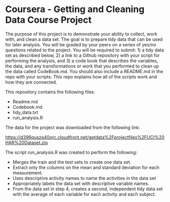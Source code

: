 # Coursera - Getting and Cleaning Data Course Project 
The purpose of this project is to demonstrate your ability to collect, work with, and clean a data set. The goal is to prepare tidy data that can be used for later analysis. You will be graded by your peers on a series of yes/no questions related to the project. You will be required to submit: 1) a tidy data set as described below, 2) a link to a Github repository with your script for performing the analysis, and 3) a code book that describes the variables, the data, and any transformations or work that you performed to clean up the data called CodeBook.md. You should also include a README.md in the repo with your scripts. This repo explains how all of the scripts work and how they are connected.

This repository contains the following files:
* Readme.md
* Codebook.md
* tidy_data.txt
* run_analysis.R
     
The data for the project was downloaded from the following link:

https://d396qusza40orc.cloudfront.net/getdata%2Fprojectfiles%2FUCI%20HAR%20Dataset.zip

The script run_analysis.R was created to perform the following:

- Merges the train and the test sets to create one data set.
- Extract only the columns on the mean and standard deviation for each measurement.
- Uses descriptive activity names to name the activities in the data set
- Appropriately labels the data set with descriptive variable names.
- From the data set in step 4, creates a second, independent tidy data set with the average of each variable for each activity and each subject.

